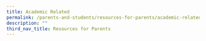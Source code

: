 ```yaml
---
title: Academic Related
permalink: /parents-and-students/resources-for-parents/academic-related/
description: ""
third_nav_title: Resources for Parents
---
```

